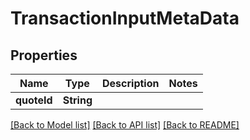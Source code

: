 # TransactionInputMetaData

## Properties
Name | Type | Description | Notes
------------ | ------------- | ------------- | -------------
**quoteId** | **String** |  | 

[[Back to Model list]](../README.md#documentation-for-models) [[Back to API list]](../README.md#documentation-for-api-endpoints) [[Back to README]](../README.md)


